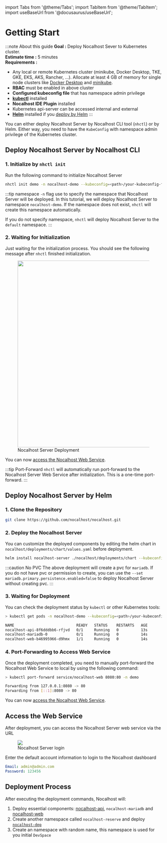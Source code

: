 import Tabs from '@theme/Tabs';
import TabItem from '@theme/TabItem';
import useBaseUrl from '@docusaurus/useBaseUrl';

# Getting Start

:::note About this guide
**Goal :** Deploy Nocalhost Sever to Kubernetes cluster. <br />
**Estimate time :** 5 minutes <br />
**Requirements :**
- Any local or remote Kubernetes cluster (minikube, Docker Desktop, TKE, GKE, EKS, AKS, Rancher, ...). Allocate at least 4 GB of memory for single node clusters like [Docker Desktop](https://docs.docker.com/docker-for-mac/kubernetes/) and [minikube](https://minikube.sigs.k8s.io/docs/start/).
- **RBAC** must be enabled in above cluster
- **Configured kubeconfig file** that has namespace admin privilege
- **[kubectl](https://kubernetes.io/docs/tasks/tools/)** installed
- **Nocalhost IDE Plugin** installed
- Kubernetes api-server can be accessed internal and external
- **[Helm](https://helm.sh/docs/intro/install/)** installed if you [deploy by Helm](#deploy-by-helm)
:::

You can either deploy Nocalhost Server by Nocalhost CLI tool (`nhctl`) or by Helm. Either way, you need to have the `KubeConfig` with namespace admin privilege of the Kubernetes cluster.

## Deploy Nocalhost Server by Nocalhost CLI

### 1. Initialize by `nhctl init`

Run the following command to initialize Nocalhost Server

```bash 
nhctl init demo -n nocalhost-demo --kubeconfig=<path>/your-kubeconfig-file
```

:::tip namespace
`-n` flag use to specify the namespace that Nocalhost Server will be deployed. In this tutorial, we will deploy Nocalhost Server to namespace `nocalhost-demo`. If the namespace does not exist, `nhctl` will create this namespace automatically. 

If you do not specify namespace, `nhctl` will deploy Nocalhost Server to the `default` namespace.
:::

### 2. Waiting for Initialization

Just waiting for the initialization process. You should see the following message after `nhctl` finished initialization.

<figure className="img-frame">
  <img className="gif-img" src={useBaseUrl('/img/server/server-deployed.png')} width="600"/>
  <figcaption>Nocalhost Server Deployment</figcaption>
</figure>

You can now [access the Nocalhost Web Service](#access-the-web-service).

:::tip Port-Forward
`nhctl` will automatically run port-forward to the Nocalhost Server Web Service after initialization. This is a one-time port-forward.
:::

## Deploy Nocalhost Server by Helm

### 1. Clone the Repository

```bash
git clone https://github.com/nocalhost/nocalhost.git
``` 

### 2. Deploy the Nocalhost Server

You can customize the deployed components by editing the helm chart in `nocalhost/deployments/chart/values.yaml` before deployment.

```bash
helm install nocalhost-server ./nocalhost/deployments/chart --kubeconfig=<path>/your-kubeconfig-file -n nocalhost-demo
```

:::caution No PVC
The above deployment will create a pvc for `mariadb`. If you do not have pvc or permission to create, you can use the `--set mariadb.primary.persistence.enabled=false` to deploy Nocalhost Server without creating pvc.
:::

### 3. Waiting for Deployment 

You can check the deployment status by `kubectl` or other Kubernetes tools:

```bash
> kubectl get pods -n nocalhost-demo --kubeconfig=<path>/your-kubeconfig-file

NAME                            READY   STATUS    RESTARTS   AGE
nocalhost-api-8f6dddbb6-rfjvd   0/1     Running   0          13s
nocalhost-mariadb-0             0/1     Running   0          14s
nocalhost-web-b46995966-d9hmx   1/1     Running   0          14s
```

### 4. Port-Forwarding to Access Web Service
Once the deployment completed, you need to manually port-forward the Nocalhost Web Service to local by using the following command:

```bash
> kubectl port-forward service/nocalhost-web 8080:80 -n demo   

Forwarding from 127.0.0.1:8080 -> 80
Forwarding from [::1]:8080 -> 80
```

You can now [access the Nocalhost Web Service](#access-the-web-service).

## Access the Web Service

After deployment, you can access the Nocalhost Server web service via the URL

<figure className="img-frame">
  <img className="gif-img" src={useBaseUrl('/img/server/server-login.jpg')} />
  <figcaption>Nocalhost Server login</figcaption>
</figure>

Enter the default account information to login to the Nocalhost dashboard

```yaml title="Username and Password to access web service"
Email: admin@admin.com
Password: 123456
```

## Deployment Process

After executing the deployment commands, Nocalhost will:

1. Deploy essential components: [nocalhost-api](#), `nocalhost-mariadb` and [nocalhost-web](#)
2. Create another namespace called `nocalhost-reserve` and deploy [`nocalhost-dep`](#)
3. Create an namespace with random name, this namespace is used for you initial `DevSpace`


